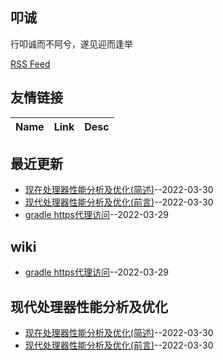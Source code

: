 ## 叩诚
行叩诚而不阿兮，遂见迎而逢举 
 
[RSS Feed](https://raw.githubusercontent.com/Jared-ZDC/Jared-ZDC.github.io/master/feed.xml)
## 友情链接
| Name | Link | Desc | 
 | ---- | ---- | ---- |
## 最近更新
- [现在处理器性能分析及优化(简述)](https://github.com/Jared-ZDC/Jared-ZDC.github.io/issues/3)--2022-03-30
- [现代处理器性能分析及优化(前言)](https://github.com/Jared-ZDC/Jared-ZDC.github.io/issues/2)--2022-03-30
- [gradle https代理访问](https://github.com/Jared-ZDC/Jared-ZDC.github.io/issues/1)--2022-03-29
## wiki
- [gradle https代理访问](https://github.com/Jared-ZDC/Jared-ZDC.github.io/issues/1)--2022-03-29
## 现代处理器性能分析及优化
- [现在处理器性能分析及优化(简述)](https://github.com/Jared-ZDC/Jared-ZDC.github.io/issues/3)--2022-03-30
- [现代处理器性能分析及优化(前言)](https://github.com/Jared-ZDC/Jared-ZDC.github.io/issues/2)--2022-03-30
